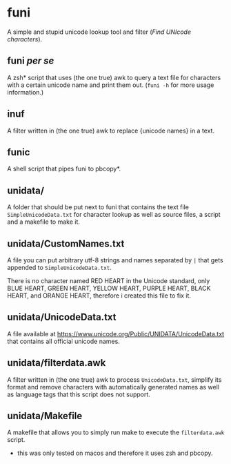 funi
====

A simple and stupid unicode lookup tool and filter (_Find UNIcode characters_).

funi _per se_
-----------

A zsh* script that uses (the one true) awk to query a text file for characters with a certain unicode name and print them out. (`funi -h` for more usage information.)

inuf
----

A filter written in (the one true) awk to replace {unicode names} in a text.

funic
-----

A shell script that pipes funi to pbcopy*.

unidata/
--------

A folder that should be put next to funi that contains the text file `SimpleUnicodeData.txt` for character lookup as well as source files, a script and a makefile to make it.

unidata/CustomNames.txt
-----------------------
A file you can put arbitrary utf-8 strings and names separated by `|` that gets appended to `SimpleUnicodeData.txt`.

There is no character named RED HEART in the Unicode standard, only BLUE HEART, GREEN HEART, YELLOW HEART, PURPLE HEART, BLACK HEART, and ORANGE HEART, therefore i created this file to fix it.

unidata/UnicodeData.txt
-----------------------

A file available at https://www.unicode.org/Public/UNIDATA/UnicodeData.txt that contains all official unicode names.

unidata/filterdata.awk
----------------------

A filter written in (the one true) awk to process `UnicodeData.txt`, simplify its format and remove characters with automatically generated names as well as language tags that this script does not support.

unidata/Makefile
----------------

A makefile that allows you to simply run make to execute the `filterdata.awk` script.


* this was only tested on macos and therefore it uses zsh and pbcopy.
